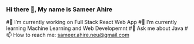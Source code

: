 ### Hi there 👋, My name is Sameer Ahire

#🔭 I’m currently working on Full Stack React Web App
#🌱 I’m currently learning Machine Learning and Web Developemnt
#💬 Ask me about Java 
#📫 How to reach me: sameer.ahire.neu@gmail.com
       
